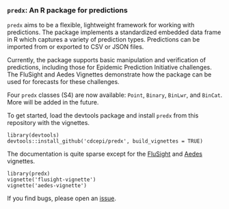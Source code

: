 ### `predx`: An R package for predictions

`predx` aims to be a flexible, lightweight framework for working with predictions. The package implements a standardized embedded data frame in R which captures a variety of prediction types. Predictions can be imported from or exported to CSV or JSON files.

Currently, the package supports basic manipulation and verification of predictions, including those for Epidemic Prediction Initiative challenges. The FluSight and Aedes Vignettes demonstrate how the package can be used for forecasts for these challenges.

Four `predx` classes (S4) are now available: `Point`, `Binary`, `BinLwr`, and `BinCat`. More will be added in the future.

To get started, load the devtools package and install `predx` from this repository with the vignettes.
```
library(devtools)
devtools::install_github('cdcepi/predx', build_vignettes = TRUE)
```
The documentation is quite sparse except for the [FluSight](https://github.com/cdcepi/predx/blob/master/vignettes/flusight-vignette.Rmd) and [Aedes](https://github.com/cdcepi/predx/blob/master/vignettes/aedes-vignette.Rmd) vignettes.
```
library(predx)
vignette('flusight-vignette')
vignette('aedes-vignette')
```

If you find bugs, please open an [issue](https://github.com/cdcepi/predx/issues).
